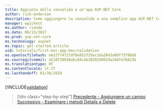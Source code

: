 ```yaml
---
title: Aggiunta della convalida a un'app ASP.NET Core
author: rick-anderson
description: Come aggiungere la convalida a una semplice app ASP.NET Core.
manager: wpickett
ms.author: riande
ms.date: 06/13/2017
ms.prod: asp.net-core
ms.technology: aspnet
ms.topic: get-started-article
uid: tutorials/first-mvc-app-mac/validation
ms.openlocfilehash: eb22774727df0e852f35ec1da2843a09f73f9bb8
ms.sourcegitcommit: a510f38930abc84c4b302029d019a34dfe76823b
ms.translationtype: HT
ms.contentlocale: it-IT
ms.lasthandoff: 01/30/2018
---
```

[!INCLUDE[validation](../../includes/mvc-intro/validation.md)]

>[!div class="step-by-step"]
[Precedente - Aggiungere un campo](new-field.md)
[Successivo - Esaminare i metodi Details e Delete](xref:tutorials/first-mvc-app/details)



